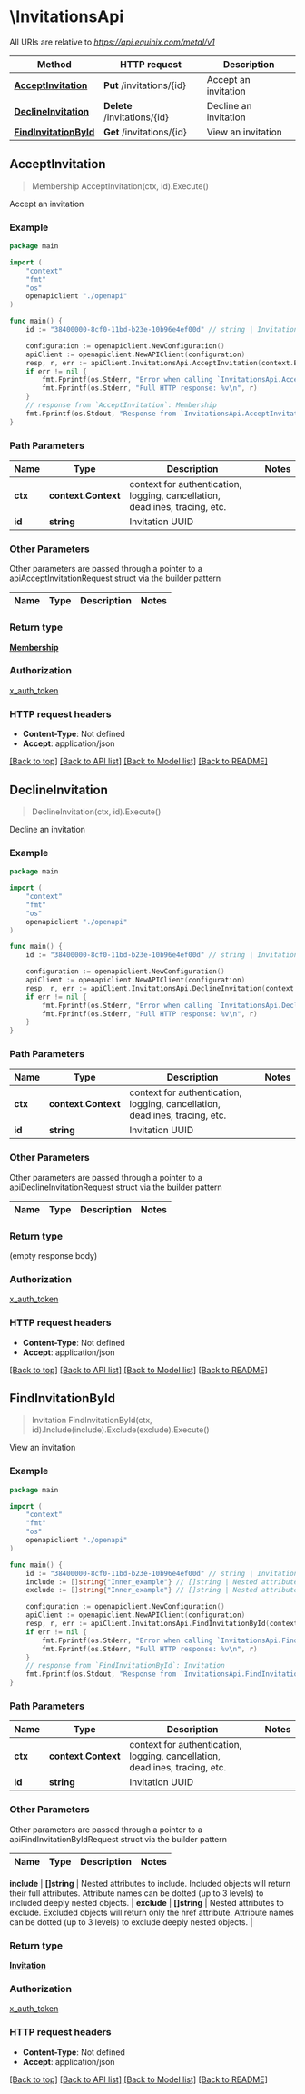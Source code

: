 # \InvitationsApi

All URIs are relative to *https://api.equinix.com/metal/v1*

Method | HTTP request | Description
------------- | ------------- | -------------
[**AcceptInvitation**](InvitationsApi.md#AcceptInvitation) | **Put** /invitations/{id} | Accept an invitation
[**DeclineInvitation**](InvitationsApi.md#DeclineInvitation) | **Delete** /invitations/{id} | Decline an invitation
[**FindInvitationById**](InvitationsApi.md#FindInvitationById) | **Get** /invitations/{id} | View an invitation



## AcceptInvitation

> Membership AcceptInvitation(ctx, id).Execute()

Accept an invitation



### Example

```go
package main

import (
    "context"
    "fmt"
    "os"
    openapiclient "./openapi"
)

func main() {
    id := "38400000-8cf0-11bd-b23e-10b96e4ef00d" // string | Invitation UUID

    configuration := openapiclient.NewConfiguration()
    apiClient := openapiclient.NewAPIClient(configuration)
    resp, r, err := apiClient.InvitationsApi.AcceptInvitation(context.Background(), id).Execute()
    if err != nil {
        fmt.Fprintf(os.Stderr, "Error when calling `InvitationsApi.AcceptInvitation``: %v\n", err)
        fmt.Fprintf(os.Stderr, "Full HTTP response: %v\n", r)
    }
    // response from `AcceptInvitation`: Membership
    fmt.Fprintf(os.Stdout, "Response from `InvitationsApi.AcceptInvitation`: %v\n", resp)
}
```

### Path Parameters


Name | Type | Description  | Notes
------------- | ------------- | ------------- | -------------
**ctx** | **context.Context** | context for authentication, logging, cancellation, deadlines, tracing, etc.
**id** | **string** | Invitation UUID | 

### Other Parameters

Other parameters are passed through a pointer to a apiAcceptInvitationRequest struct via the builder pattern


Name | Type | Description  | Notes
------------- | ------------- | ------------- | -------------


### Return type

[**Membership**](Membership.md)

### Authorization

[x_auth_token](../README.md#x_auth_token)

### HTTP request headers

- **Content-Type**: Not defined
- **Accept**: application/json

[[Back to top]](#) [[Back to API list]](../README.md#documentation-for-api-endpoints)
[[Back to Model list]](../README.md#documentation-for-models)
[[Back to README]](../README.md)


## DeclineInvitation

> DeclineInvitation(ctx, id).Execute()

Decline an invitation



### Example

```go
package main

import (
    "context"
    "fmt"
    "os"
    openapiclient "./openapi"
)

func main() {
    id := "38400000-8cf0-11bd-b23e-10b96e4ef00d" // string | Invitation UUID

    configuration := openapiclient.NewConfiguration()
    apiClient := openapiclient.NewAPIClient(configuration)
    resp, r, err := apiClient.InvitationsApi.DeclineInvitation(context.Background(), id).Execute()
    if err != nil {
        fmt.Fprintf(os.Stderr, "Error when calling `InvitationsApi.DeclineInvitation``: %v\n", err)
        fmt.Fprintf(os.Stderr, "Full HTTP response: %v\n", r)
    }
}
```

### Path Parameters


Name | Type | Description  | Notes
------------- | ------------- | ------------- | -------------
**ctx** | **context.Context** | context for authentication, logging, cancellation, deadlines, tracing, etc.
**id** | **string** | Invitation UUID | 

### Other Parameters

Other parameters are passed through a pointer to a apiDeclineInvitationRequest struct via the builder pattern


Name | Type | Description  | Notes
------------- | ------------- | ------------- | -------------


### Return type

 (empty response body)

### Authorization

[x_auth_token](../README.md#x_auth_token)

### HTTP request headers

- **Content-Type**: Not defined
- **Accept**: application/json

[[Back to top]](#) [[Back to API list]](../README.md#documentation-for-api-endpoints)
[[Back to Model list]](../README.md#documentation-for-models)
[[Back to README]](../README.md)


## FindInvitationById

> Invitation FindInvitationById(ctx, id).Include(include).Exclude(exclude).Execute()

View an invitation



### Example

```go
package main

import (
    "context"
    "fmt"
    "os"
    openapiclient "./openapi"
)

func main() {
    id := "38400000-8cf0-11bd-b23e-10b96e4ef00d" // string | Invitation UUID
    include := []string{"Inner_example"} // []string | Nested attributes to include. Included objects will return their full attributes. Attribute names can be dotted (up to 3 levels) to included deeply nested objects. (optional)
    exclude := []string{"Inner_example"} // []string | Nested attributes to exclude. Excluded objects will return only the href attribute. Attribute names can be dotted (up to 3 levels) to exclude deeply nested objects. (optional)

    configuration := openapiclient.NewConfiguration()
    apiClient := openapiclient.NewAPIClient(configuration)
    resp, r, err := apiClient.InvitationsApi.FindInvitationById(context.Background(), id).Include(include).Exclude(exclude).Execute()
    if err != nil {
        fmt.Fprintf(os.Stderr, "Error when calling `InvitationsApi.FindInvitationById``: %v\n", err)
        fmt.Fprintf(os.Stderr, "Full HTTP response: %v\n", r)
    }
    // response from `FindInvitationById`: Invitation
    fmt.Fprintf(os.Stdout, "Response from `InvitationsApi.FindInvitationById`: %v\n", resp)
}
```

### Path Parameters


Name | Type | Description  | Notes
------------- | ------------- | ------------- | -------------
**ctx** | **context.Context** | context for authentication, logging, cancellation, deadlines, tracing, etc.
**id** | **string** | Invitation UUID | 

### Other Parameters

Other parameters are passed through a pointer to a apiFindInvitationByIdRequest struct via the builder pattern


Name | Type | Description  | Notes
------------- | ------------- | ------------- | -------------

 **include** | **[]string** | Nested attributes to include. Included objects will return their full attributes. Attribute names can be dotted (up to 3 levels) to included deeply nested objects. | 
 **exclude** | **[]string** | Nested attributes to exclude. Excluded objects will return only the href attribute. Attribute names can be dotted (up to 3 levels) to exclude deeply nested objects. | 

### Return type

[**Invitation**](Invitation.md)

### Authorization

[x_auth_token](../README.md#x_auth_token)

### HTTP request headers

- **Content-Type**: Not defined
- **Accept**: application/json

[[Back to top]](#) [[Back to API list]](../README.md#documentation-for-api-endpoints)
[[Back to Model list]](../README.md#documentation-for-models)
[[Back to README]](../README.md)

